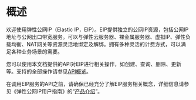 # 概述<a name="eip_api01_0001"></a>

欢迎使用弹性公网IP（Elastic IP，EIP）。EIP提供独立的公网IP资源，包括公网IP地址与公网出口带宽服务。可以与弹性云服务器、裸金属服务器、虚拟IP、弹性负载均衡、NAT网关等资源灵活地绑定及解绑。拥有多种灵活的计费方式，可以满足各种业务场景的需要。

您可以使用本文档提供的API对EIP进行相关操作，如创建、查询、删除、更新等。支持的全部操作请参见[API概览](API概览.md)。

在调用EIP服务的API之前，请确保已经充分了解EIP服务相关概念，详细信息请参见《弹性公网IP用户指南》的“[产品介绍](https://support.huaweicloud.com/productdesc-eip/overview_0001.html)”。


